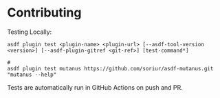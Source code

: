 # Contributing

Testing Locally:

```shell
asdf plugin test <plugin-name> <plugin-url> [--asdf-tool-version <version>] [--asdf-plugin-gitref <git-ref>] [test-command*]

#
asdf plugin test mutanus https://github.com/soriur/asdf-mutanus.git "mutanus --help"
```

Tests are automatically run in GitHub Actions on push and PR.
